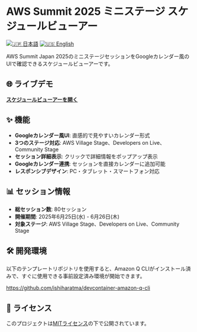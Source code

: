 # AWS Summit 2025 ミニステージ スケジュールビューアー

[![🇯🇵 日本語](https://img.shields.io/badge/%F0%9F%87%AF%F0%9F%87%B5-日本語-white)](./README.ja.md) [![🇺🇸 English](https://img.shields.io/badge/%F0%9F%87%BA%F0%9F%87%B8-English-white)](./README.md)

AWS Summit Japan 2025のミニステージセッションをGoogleカレンダー風のUIで確認できるスケジュールビューアーです。

## 🌐 ライブデモ

**[スケジュールビューアーを開く](https://ishiharatma.github.io/aws-summit-2025-viewer/)**

## ✨ 機能

- **Googleカレンダー風UI**: 直感的で見やすいカレンダー形式
- **3つのステージ対応**: AWS Village Stage、Developers on Live、Community Stage
- **セッション詳細表示**: クリックで詳細情報をポップアップ表示
- **Googleカレンダー連携**: セッションを直接カレンダーに追加可能
- **レスポンシブデザイン**: PC・タブレット・スマートフォン対応

## 📊 セッション情報

- **総セッション数**: 80セッション
- **開催期間**: 2025年6月25日(水) - 6月26日(木)
- **対象ステージ**: AWS Village Stage、Developers on Live、Community Stage

## 🛠️ 開発環境

以下のテンプレートリポジトリを使用すると、Amazon Q CLIがインストール済みで、すぐに使用できる事前設定済み環境が開始できます。

https://github.com/ishiharatma/devcontainer-amazon-q-cli

## 📄 ライセンス

このプロジェクトは[MITライセンス](./LICENSE)の下で公開されています。
